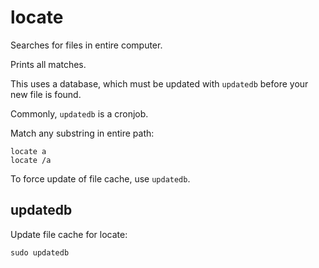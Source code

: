 # locate

Searches for files in entire computer.

Prints all matches.

This uses a database, which must be updated with `updatedb` before your new file is found.

Commonly, `updatedb` is a cronjob.

Match any substring in entire path:

    locate a
    locate /a

To force update of file cache, use `updatedb`.

## updatedb

Update file cache for locate:

    sudo updatedb

